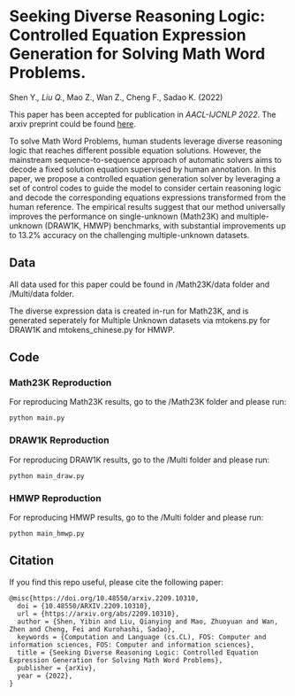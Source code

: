 # Seeking Diverse Reasoning Logic: Controlled Equation Expression Generation for Solving Math Word Problems.
Shen Y.*, Liu Q.*, Mao Z., Wan Z., Cheng F., Sadao K. (2022)

This paper has been accepted for publication in *AACL-IJCNLP 2022*.
The arxiv preprint could be found [here](https://arxiv.org/abs/2209.10310).

To solve Math Word Problems, human students leverage diverse reasoning logic that reaches different possible equation solutions. However, the mainstream sequence-to-sequence approach of automatic solvers aims to decode a fixed solution equation supervised by human annotation. In this paper, we propose a controlled equation generation solver by leveraging a set of control codes to guide the model to consider certain reasoning logic and decode the corresponding equations expressions transformed from the human reference. The empirical results suggest that our method universally improves the performance on single-unknown (Math23K) and multiple-unknown (DRAW1K, HMWP) benchmarks, with substantial improvements up to 13.2% accuracy on the challenging multiple-unknown datasets.


## Data

All data used for this paper could be found in /Math23K/data folder and /Multi/data folder.

The diverse expression data is created in-run for Math23K, and is generated seperately for Multiple Unknown datasets via mtokens.py for DRAW1K and mtokens_chinese.py for HMWP.


## Code

### Math23K Reproduction

For reproducing Math23K results, go to the /Math23K folder and please run:

```
python main.py
```


### DRAW1K Reproduction

For reproducing DRAW1K results, go to the /Multi folder and please run:

```
python main_draw.py
```


### HMWP Reproduction

For reproducing HMWP results, go to the /Multi folder and please run:

```
python main_hmwp.py
```

## Citation



If you find this repo useful, please cite the following paper:

```
@misc{https://doi.org/10.48550/arxiv.2209.10310,
  doi = {10.48550/ARXIV.2209.10310},
  url = {https://arxiv.org/abs/2209.10310},
  author = {Shen, Yibin and Liu, Qianying and Mao, Zhuoyuan and Wan, Zhen and Cheng, Fei and Kurohashi, Sadao},
  keywords = {Computation and Language (cs.CL), FOS: Computer and information sciences, FOS: Computer and information sciences},
  title = {Seeking Diverse Reasoning Logic: Controlled Equation Expression Generation for Solving Math Word Problems},
  publisher = {arXiv},
  year = {2022},
}
```